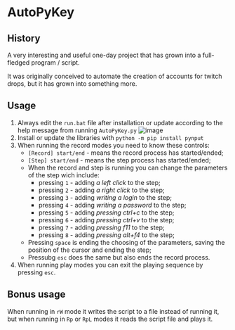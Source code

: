# AutoPyKey

## History
A very interesting and useful one-day project that has grown into a full-fledged program / script.

It was originally conceived to automate the creation of accounts for twitch drops, but it has grown into something more.

## Usage
1. Always edit the `run.bat` file after installation or update according to the help message from running `AutoPyKey.py`
   ![image](https://github.com/user-attachments/assets/227bd351-a955-4221-946e-70ce97ae9a15)
2. Install or update the libraries with `python -m pip install pynput`
3. When running the record modes you need to know these controls:
   * `[Record] start/end` - means the record process has started/ended;
   * `[Step] start/end` - means the step process has started/ended;
   * When the record and step is running you can change the parameters of the step wich include:
     * pressing `1` - adding _a left click_ to the step;
     * pressing `2` - adding _a right click_ to the step;
     * pressing `3` - adding _writing a login_ to the step;
     * pressing `4` - adding _writing a password_ to the step;
     * pressing `5` - adding _pressing ctrl+c_ to the step;
     * pressing `6` - adding _pressing ctrl+v_ to the step;
     * pressing `7` - adding _pressing f11_ to the step;
     * pressing `8` - adding _pressing alt+f4_ to the step;
   * Pressing `space` is ending the choosing of the parameters, saving the position of the cursor and ending the step;
   * Pressubg `esc` does the same but also ends the record process.
4. When running play modes you can exit the playing sequence by pressing `esc`.

## Bonus usage
When running in `rW` mode it writes the script to a file instead of running it, but when running in `Rp` or `RpL` modes it reads the script file and plays it.

